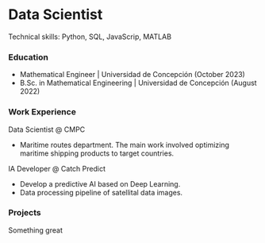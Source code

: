 # Data Scientist
Technical skills: Python, SQL, JavaScrip, MATLAB

### Education
- Mathematical Engineer | Universidad de Concepción (October 2023)
- B.Sc. in Mathematical Engineering | Universidad de Concepción (August 2022)

### Work Experience

Data Scientist @ CMPC
- Maritime routes department. The main work involved optimizing maritime shipping products to target countries.
  
IA Developer @ Catch Predict
- Develop a predictive AI based on Deep Learning.
- Data processing pipeline of satellital data images.
  
### Projects
Something great

